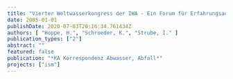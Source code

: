 ```yaml
---
title: "Vierter Weltwasserkongress der IWA - Ein Forum für Erfahrungsaustausch, neue Ideen und Know-how"
date: 2005-01-01
publishDate: 2020-07-03T20:16:34.761434Z
authors: [ "Hoppe, H.", "Schroeder, K.", "Strube, I." ]
publication_types: ["2"]
abstract: ""
featured: false
publication: "*KA Korrespondenz Abwasser, Abfall*"
projects: ["ism"]
---
```



